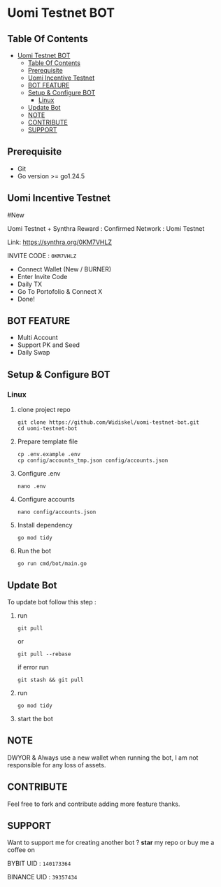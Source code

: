 # Uomi Testnet BOT

## Table Of Contents

- [Uomi Testnet BOT](#uomi-testnet-bot)
  - [Table Of Contents](#table-of-contents)
  - [Prerequisite](#prerequisite)
  - [Uomi Incentive Testnet](#uomi-incentive-testnet)
  - [BOT FEATURE](#bot-feature)
  - [Setup \& Configure BOT](#setup--configure-bot)
    - [Linux](#linux)
  - [Update Bot](#update-bot)
  - [NOTE](#note)
  - [CONTRIBUTE](#contribute)
  - [SUPPORT](#support)

## Prerequisite

- Git
- Go version >= go1.24.5

## Uomi Incentive Testnet

#New

Uomi Testnet + Synthra
Reward : Confirmed
Network : Uomi Testnet

Link: https://synthra.org/0KM7VHLZ

INVITE CODE : `0KM7VHLZ`

- Connect Wallet (New / BURNER)
- Enter Invite Code
- Daily TX
- Go To Portofolio & Connect X
- Done!

## BOT FEATURE

- Multi Account
- Support PK and Seed
- Daily Swap

## Setup & Configure BOT

### Linux

1. clone project repo
   ```
   git clone https://github.com/Widiskel/uomi-testnet-bot.git
   cd uomi-testnet-bot
   ```
2. Prepare template file
   ```
   cp .env.example .env
   cp config/accounts_tmp.json config/accounts.json
   ```
3. Configure .env
   ```
   nano .env
   ```
4. Configure accounts
   ```
   nano config/accounts.json
   ```
5. Install dependency
   ```
   go mod tidy
   ```
6. Run the bot
   ```
   go run cmd/bot/main.go
   ```

## Update Bot

To update bot follow this step :

1. run
   ```
   git pull
   ```
   or
   ```
   git pull --rebase
   ```
   if error run
   ```
   git stash && git pull
   ```
2. run
   ```
   go mod tidy
   ```
3. start the bot

## NOTE

DWYOR & Always use a new wallet when running the bot, I am not responsible for any loss of assets.

## CONTRIBUTE

Feel free to fork and contribute adding more feature thanks.

## SUPPORT

Want to support me for creating another bot ?
**star** my repo or buy me a coffee on

BYBIT UID : `140173364`

BINANCE UID : `39357434`
